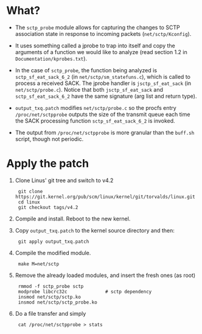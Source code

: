 # What?

- The `sctp_probe` module allows for capturing the changes to SCTP association
  state in response to incoming packets (`net/sctp/Kconfig`).

- It uses something called a jprobe to trap into itself and copy the
  arguments of a function we would like to analyze (read section 1.2 in
  `Documentation/kprobes.txt`).

- In the case of `sctp_probe`, the function being analyzed is
  `sctp_sf_eat_sack_6_2` (in `net/sctp/sm_statefuns.c`), which is called to
  process a received SACK. The jprobe handler is `jsctp_sf_eat_sack` (in
  `net/sctp/probe.c`). Notice that both `jsctp_sf_eat_sack` and
  `sctp_sf_eat_sack_6_2` have the same signature (arg list and return type).

- `output_txq.patch` modifies `net/sctp/probe.c` so the procfs entry
  `/proc/net/sctpprobe` outputs the size of the transmit queue each time the
  SACK processing function `sctp_sf_eat_sack_6_2` is invoked.

- The output from `/proc/net/sctpprobe` is more granular than the `buff.sh`
  script, though not periodic.


# Apply the patch

1. Clone Linus' git tree and switch to v4.2

        git clone https://git.kernel.org/pub/scm/linux/kernel/git/torvalds/linux.git
        cd linux
        git checkout tags/v4.2

2. Compile and install. Reboot to the new kernel.

3. Copy `output_txq.patch` to the kernel source directory and then:

        git apply output_txq.patch

4. Compile the modified module.

        make M=net/sctp

5. Remove the already loaded modules, and insert the fresh ones (as root)

        rmmod -f sctp_probe sctp
        modprobe libcrc32c              # sctp dependency
        insmod net/sctp/sctp.ko
        insmod net/sctp/sctp_probe.ko

6. Do a file transfer and simply

        cat /proc/net/sctpprobe > stats
